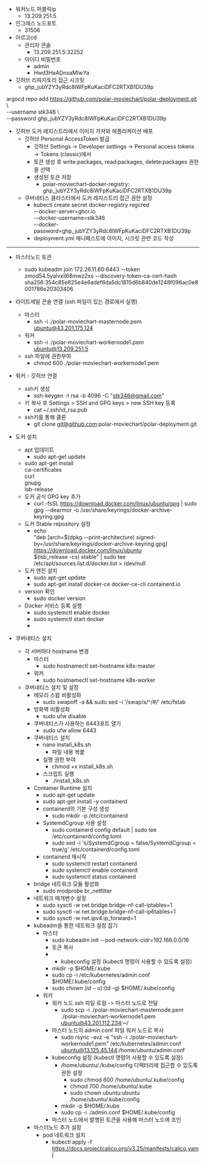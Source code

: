 * 워커노드 퍼블릭ip
  * 13.209.251.5
* 인그레스 노드포트
  * 31506
* 아르고cd
  * 관리자 콘솔
    * 13.209.251.5:32252
  * 아이디 비밀번호
    * admin
    * Hwd3HaADnsaMIwYa
* 깃허브 리파지토리 접근 시크릿
  * 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


argocd repo add https://github.com/polar-moviechart/polar-deployment.git \                              
--username stk346 \          
--password 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



* 깃허브 도커 레지스트리에서 이미지 가져와 애플리케이션 배포
  * 깃허브 Personal AccessToken 발급
    * 깃허브 Settings → Developer settings → Personal access tokens → Tokens (classic)에서
    * 토큰 생성 후 write:packages, read:packages, delete:packages 권한을 선택
    * 생성된 토큰 저장
      * polar-moviechart-docker-registry: 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
  * 쿠버네티스 클러스터에서 도커 레지스트리 접근 권한 설정
    * kubectl create secret docker-registry regcred \
      --docker-server=ghcr.io \
      --docker-username=stk346 \
      --docker-password=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
    * deployment.yml 매니페스트에 이미지, 시크릿 관련 코드 작성

---

* 마스터노드 토큰
  * sudo kubeadm join 172.26.11.60:6443 --token zmod54.5yalvxil68mwz2xs --discovery-token-ca-cert-hash sha256:354c85e825e4e6adef6da5dc1815d6b840de1248f096ac0e8001786e20303406


* 라이트세일 콘솔 연결 (ssh 파일이 있는 경로에서 실행)
  * 마스터
    * ssh -i ./polar-moviechart-masternode.pem ubuntu@43.201.175.124
  * 워커
    * ssh -i ./polar-moviechart-workernode1.pem ubuntu@13.209.251.5
  * ssh 파일에 권한부여
    * chmod 600 ./polar-moviechart-workernode1.pem

* 워커 - 깃허브 연결
  * ssh키 생성
    * ssh-keygen -t rsa -b 4096 -C "stk346@gmail.com"
  * 키 복사 후 Settings > SSH and GPG keys > new SSH key 등록
    * cat ~/.ssh/id_rsa.pub
  * ssh키를 통해 클론
    * git clone git@github.com:polar-moviechart/polar-deployment.git

* 도커 설치
  * apt 업데이트
    * sudo apt-get update
  * sudo apt-get install \
    ca-certificates \
    curl \
    gnupg \
    lsb-release
  * 도커 공식 GPG key 추가
    * curl -fsSL https://download.docker.com/linux/ubuntu/gpg | sudo gpg --dearmor -o /usr/share/keyrings/docker-archive-keyring.gpg
  * 도커 Stable repository 설정
    * echo \
      "deb [arch=$(dpkg --print-architecture) signed-by=/usr/share/keyrings/docker-archive-keyring.gpg] https://download.docker.com/linux/ubuntu \
      $(lsb_release -cs) stable" | sudo tee /etc/apt/sources.list.d/docker.list > /dev/null
  * 도커 엔진 설치
    * sudo apt-get update
    * sudo apt-get install docker-ce docker-ce-cli containerd.io
  * version 확인
    * sudo docker version
  * Docker 서비스 등록 실행
    * sudo systemctl enable docker
    * sudo systemctl start docker
    * 
* 쿠버네티스 설치
  * 각 서버마다 hostname 변경
    * 마스터
      * sudo hostnamectl set-hostname k8s-master
    * 워커
      * sudo hostnamectl set-hostname k8s-worker
  * 쿠버네티스 설치 및 설정
      * 메모리 스왑 비활성화
        * sudo swapoff -a && sudo sed -i '/swap/s/^/#/' /etc/fstab
      * 방화벽 비활성화
        * sudo ufw disable
      * 쿠버네티스가 사용하는 6443포트 열기
        * sudo ufw allow 6443
      * 쿠버네티스 설치
          * nano install_k8s.sh
              * 파일 내용 복붙
          * 실행 권한 부여
              * chmod +x install_k8s.sh
          * 스크립트 실행
              * ./install_k8s.sh
      * Container Runtime 설치
          * sudo apt-get update
          * sudo apt-get install -y containerd
          * containerd의 기본 구성 생성
              * sudo mkdir -p /etc/containerd
          * SystemdCgroup 사용 설정
              * sudo containerd config default | sudo tee /etc/containerd/config.toml
              * sudo sed -i 's/SystemdCgroup = false/SystemdCgroup = true/g' /etc/containerd/config.toml
          * containerd 재시작
              * sudo systemctl restart containerd
              * sudo systemctl enable containerd
              * sudo systemctl status containerd
      * bridge 네트워크 모듈 활성화
          * sudo modprobe br_netfilter
      * 네트워크 매개변수 설정
          * sudo sysctl -w net.bridge.bridge-nf-call-iptables=1
          * sudo sysctl -w net.bridge.bridge-nf-call-ip6tables=1
          * sudo sysctl -w net.ipv4.ip_forward=1
      * kubeadm을 통한 네트워크 설정 잡기
          * 마스터
              * sudo kubeadm init --pod-network-cidr=192.168.0.0/16
              * 토큰 복사
              * * kubeconfig 설정 (kubectl 명령어 사용할 수 있도록 설정)
              * mkdir -p $HOME/.kube
              * sudo cp -i /etc/kubernetes/admin.conf $HOME/.kube/config
              * sudo chown $(id -u):$(id -g) $HOME/.kube/config
          * 워커
              * 워커 노드 ssh 파일 로컬 -> 마스터 노드로 전달
                  * sudo scp -i ./polar-moviechart-masternode.pem ./polar-moviechart-workernode1.pem ubuntu@43.201.112.234:~/
              * 마스터 노드의 admin.conf 파일 워커 노드로 복사
                  * sudo rsync -avz -e "ssh -i ./polar-moviechart-workernode1.pem" /etc/kubernetes/admin.conf ubuntu@13.125.45.144:/home/ubuntu/admin.conf
              * kubeconfig 설정 (kubectl 명령어 사용할 수 있도록 설정)
                  * /home/ubuntu/./kube/config 디렉터리에 접근할 수 있도록 권한 설정
                      * sudo chmod 600 /home/ubuntu/.kube/config
                      * chmod 700 /home/ubuntu/.kube
                      * sudo chown ubuntu:ubuntu /home/ubuntu/.kube/config
                  * mkdir -p $HOME/.kube
                  * sudo cp -i ./admin.conf $HOME/.kube/config
              * 마스터 노드에서 발행된 토큰을 사용해 마스터 노드에 조인
      * 마스터노드 추가 설정
          * pod 네트워크 설치
              * kubectl apply -f https://docs.projectcalico.org/v3.25/manifests/calico.yaml

